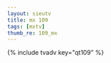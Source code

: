 ```yaml
--- 
layout: sieutv
title: mx 109
tags: [mxtv]
thumb_re: 109_mx
---
```

{% include tvadv key="qt109" %} 
